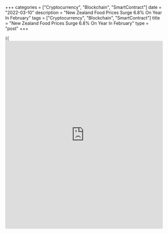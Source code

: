 +++
categories = ["Cryptocurrency", "Blockchain", "SmartContract"]
date = "2022-03-10"
description = "New Zealand Food Prices Surge 6.8% On Year In February"
tags = ["Cryptocurrency", "Blockchain", "SmartContract"]
title = "New Zealand Food Prices Surge 6.8% On Year In February"
type = "post"
+++

{{<iframe id="large-banner" src="https://www.bounty.group/#slide=23.0" width="100%" height="600" scrolling="no" style="border: 0px solid rgb(216, 221, 230); border-radius: 3px;">}}

Food prices in New Zealand jumped 6.8 percent on year in February,
Statistics New Zealand said on Friday - accelerating from 5.9 percent in
January.

This was the largest annual increase since July 2011 when prices
increased 7.9 percent.

Individually, fruit and vegetable prices increased by 17 percent on
year; grocery food prices increased by 5.4 percent; restaurant meals and
ready-to-eat food prices increased by 5.2 percent; meat, poultry, and
fish prices increased by 7.1 percent; and non-alcoholic beverage prices
increased by 2.3 percent.

Monthly food prices fell 0.1 percent in February follows a 2.7 percent
rise in January.

For comments and feedback [contact](https://www.playgroundfx.com/contact/): editorial@rtt[news](https://www.letsplayfx.com/blog/forex-news-website/).com

[Economic News][1]

 **What parts of the world are seeing the best (and worst) economic
performances lately? Click[here][2] to check out our [Econ Scorecard][2]
and find out! See up-to-the-moment [ranking](https://www.playgroundfx.com/blog/crypto-exchange-ranking/)s for the best and worst
performers in [GDP][2], [unemployment rate][3], [inflation][4] and much
more.**

   1. www.rtt[news](https://www.letsplayfx.com/blog/forex-news-website/).com/Content/EconomicNews.aspx
   2. www.rtt[news](https://www.letsplayfx.com/blog/forex-news-website/).com/economic-scorecard/world-rank/GDP/highest-performance.aspx
   3. www.rtt[news](https://www.letsplayfx.com/blog/forex-news-website/).com/economic-scorecard/world-rank/unemployment-rate/lowest-performance.aspx
   4. www.rtt[news](https://www.letsplayfx.com/blog/forex-news-website/).com/economic-scorecard/world-rank/CPI/highest-performance.aspx